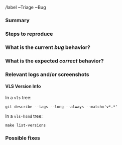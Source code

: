 <!-- Please do not change the below as it helps us to classify new issues. You are welcome to choose additional labels as needed. -->
/label ~Triage ~Bug
### Summary

<!-- Summarize the bug encountered concisely. -->

### Steps to reproduce

<!-- Describe how one can reproduce the issue - this is very important. Please use an ordered list. -->

### What is the current *bug* behavior?

<!-- Describe what actually happens. -->

### What is the expected *correct* behavior?

<!-- Describe what you should see instead. -->

### Relevant logs and/or screenshots

<!-- Paste any relevant logs - please use code blocks (```) to format console output, logs, and code
 as it's tough to read otherwise. -->

#### VLS Version Info

<!--  Input any the version of VLS you are running. -->

In a `vls` tree:
```
git describe --tags --long --always --match='v*.*'
```
In a `vls-hsmd` tree:
```
make list-versions
```

### Possible fixes

<!-- If you can, link to the line of code that might be responsible for the problem. -->